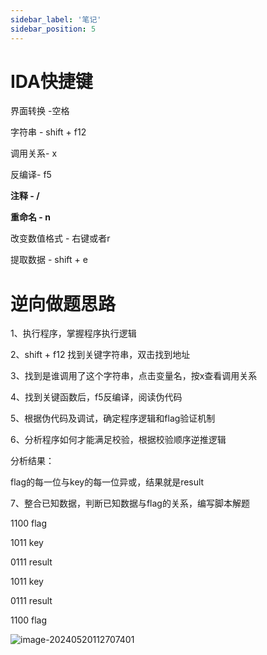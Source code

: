 ```yaml
---
sidebar_label: '笔记'
sidebar_position: 5
---
```


# IDA快捷键

界面转换 -空格

字符串 - shift + f12

调用关系- x

反编译- f5

**注释 - /**

**重命名 - n**

改变数值格式 - 右键或者r

提取数据 - shift + e

# 逆向做题思路

1、执行程序，掌握程序执行逻辑

2、shift + f12 找到关键字符串，双击找到地址

3、找到是谁调用了这个字符串，点击变量名，按x查看调用关系

4、找到关键函数后，f5反编译，阅读伪代码

5、根据伪代码及调试，确定程序逻辑和flag验证机制

6、分析程序如何才能满足校验，根据校验顺序逆推逻辑

分析结果：

flag的每一位与key的每一位异或，结果就是result

7、整合已知数据，判断已知数据与flag的关系，编写脚本解题

1100 flag

1011 key

0111 result



1011 key

0111 result

1100 flag

![image-20240520112707401](http://image.shangu127.top/img/2024/03/image-20240520112707401.png)